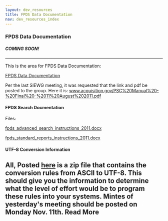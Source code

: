 ```yaml
---
layout: dev_resources
title: FPDS Data Documentation
nav: dev_resources_index
---
```


### FPDS Data Documentation

##### COMING SOON!
---
This is the area for FPDS Data Documentation:

[FPDS Data Documentation](http://silosmashers.github.io/iae-global/iae-global/developer_resources/#)

Per the last SIEWG meeting, it was requested that the link and pdf be posted to the group. Here it is:
www.acquisition.gov/PSC%20Manual%20-%20Final%20-%2011%20August%202011.pdf

#### FPDS Search Docmentation

Files:

[fpds_advanced_search_instructions_2011.docx](https://interact.gsa.gov/sites/default/files/fpds_advanced_search_instructions_2011.docx)

[fpds_standard_reports_instructions_2011.docx](https://interact.gsa.gov/sites/default/files/fpds_standard_reports_instructions_2011.docx)

#### UTF-8 Conversion Information

All,  Posted [here](https://interact.gsa.gov/document/utf-8-conversion-information) is a zip file that contains the conversion rules from ASCII to UTF-8. This should give you the information to determine what the level of effort would be to program these rules into your systems. Mintes of yesterday's meeting should be posted on Monday Nov. 11th. 
Read More
---
